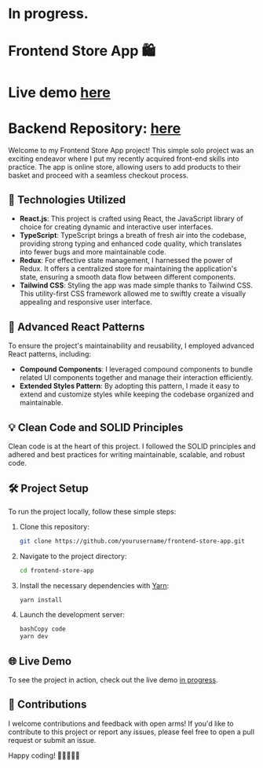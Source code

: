 # In progress.

# **Frontend Store App 🛍️**
# Live demo <a href="https://chronouse-shop-front.netlify.app/" target="blank">here</a>
# Backend Repository: <a href="https://github.com/arroyostack/chronohouse-node-express-backend" target="blank">here</a>

Welcome to my Frontend Store App project! This simple solo project was an exciting endeavor where I put my recently acquired front-end skills into practice. The app is  online store, allowing users to add products to their basket and proceed with a seamless checkout process.

## **🚀 Technologies Utilized**

- **React.js**: This project is crafted using React, the JavaScript library of choice for creating dynamic and interactive user interfaces.
- **TypeScript**: TypeScript brings a breath of fresh air into the codebase, providing strong typing and enhanced code quality, which translates into fewer bugs and more maintainable code.
- **Redux**: For effective state management, I harnessed the power of Redux. It offers a centralized store for maintaining the application's state, ensuring a smooth data flow between different components.
- **Tailwind CSS**: Styling the app was made simple thanks to Tailwind CSS. This utility-first CSS framework allowed me to swiftly create a visually appealing and responsive user interface.

## **🧩 Advanced React Patterns**

To ensure the project's maintainability and reusability, I employed advanced React patterns, including:

- **Compound Components**: I leveraged compound components to bundle related UI components together and manage their interaction efficiently.
- **Extended Styles Pattern**: By adopting this pattern, I made it easy to extend and customize styles while keeping the codebase organized and maintainable.

## **💡 Clean Code and SOLID Principles**

Clean code is at the heart of this project. I followed the SOLID principles and adhered and best practices for writing maintainable, scalable, and robust code. 

## **🛠️ Project Setup**

To run the project locally, follow these simple steps:

1. Clone this repository:
    
    ```bash
    git clone https://github.com/yourusername/frontend-store-app.git
    
    ```
    
2. Navigate to the project directory:
    
    ```bash
    cd frontend-store-app
    
    ```
    
3. Install the necessary dependencies with [Yarn](https://yarnpkg.com/):
    
    ```bash
    yarn install
    
    ```
    
4. Launch the development server:
    
    ```bash
    bashCopy code
    yarn dev
    
    ```
    
## **🌐 Live Demo**

To see the project in action, check out the live demo [in progress](#).

## **🙌 Contributions**

I welcome contributions and feedback with open arms! If you'd like to contribute to this project or report any issues, please feel free to open a pull request or submit an issue.

Happy coding! 🚀👨‍💻👩‍💻